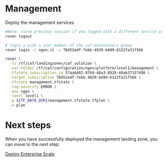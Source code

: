 
# Management
Deploy the management services

```bash
#Note: close previous session if you logged with a different service principal using --impersonate-sp-from-keyvault-url
rover logout

# login a with a user member of the caf-maintainers group
rover login -t ngen.it -s 78d52edf-7ebb-4929-b499-6122fa31f566

rover \
  -lz /tf/caf/landingzones/caf_solution \
  -var-folder /tf/caf/configuration/ngen/platform/level1/management \
  -tfstate_subscription_id 57aa6402-87b9-48a3-8920-40ab37157498 \
  -target_subscription 78d52edf-7ebb-4929-b499-6122fa31f566 \
  -tfstate management.tfstate \
  -log-severity ERROR \
  -env ngen \
  -level level1 \
  -p ${TF_DATA_DIR}/management.tfstate.tfplan \
  -a plan

```


# Next steps

When you have successfully deployed the management landing zone, you can move to the next step:

 [Deploy Enterprise Scale](../../level1/eslz/readme.md)
